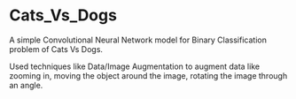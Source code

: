 # Cats_Vs_Dogs

A simple Convolutional Neural Network model for Binary Classification problem of Cats Vs Dogs.

Used techniques like Data/Image Augmentation to augment data like zooming in, moving the object around the image, rotating the image through an angle.

